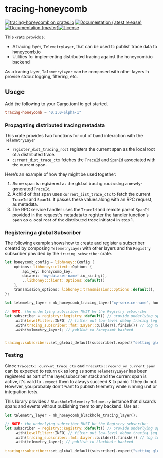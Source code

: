# tracing-honeycomb

[![tracing-honeycomb on crates.io](https://img.shields.io/crates/v/tracing-honeycomb)](https://crates.io/crates/tracing-honeycomb) [![Documentation (latest release)](https://docs.rs/tracing-honeycomb/badge.svg)](https://docs.rs/tracing-honeycomb/) [![Documentation (master)](https://img.shields.io/badge/docs-master-brightgreen)](https://inanna-malick.github.io/honeycomb-tracing/tracing_honeycomb/)[![License](https://img.shields.io/badge/license-MIT-green.svg)](../LICENSE)

This crate provides:
- A tracing layer, `TelemetryLayer`, that can be used to publish trace data to honeycomb.io
- Utilities for implementing distributed tracing against the honeycomb.io backend

As a tracing layer, `TelemetryLayer` can be composed with other layers to provide stdout logging, filtering, etc.

## Usage

Add the following to your Cargo.toml to get started.

```toml
tracing-honeycomb = "0.1.0-alpha-1"
```

### Propagating distributed tracing metadata

This crate provides two functions for out of band interaction with the `TelemetryLayer`
- `register_dist_tracing_root` registers the current span as the local root of a distributed trace.
- `current_dist_trace_ctx` fetches the `TraceId` and `SpanId` associated with the current span.

Here's an example of how they might be used together:
1. Some span is registered as the global tracing root using a newly-generated `TraceId`.
2. A child of that span uses `current_dist_trace_ctx` to fetch the current `TraceId` and `SpanId`. It passes these values along with an RPC request, as metadata.
3. The RPC service handler uses the `TraceId` and remote parent `SpanId` provided in the request's metadata to register the handler function's span as a local root of the distributed trace initiated in step 1.

### Registering a global Subscriber

The following example shows how to create and register a subscriber created by composing `TelemetryLayer` with other layers and the `Registry` subscriber provided by the `tracing_subscriber` crate.

```rust
let honeycomb_config = libhoney::Config {
    options: libhoney::client::Options {
        api_key: honeycomb_key,
        dataset: "my-dataset-name".to_string(),
        ..libhoney::client::Options::default()
    },
    transmission_options: libhoney::transmission::Options::default(),
};

let telemetry_layer = mk_honeycomb_tracing_layer("my-service-name", honeycomb_config);

// NOTE: the underlying subscriber MUST be the Registry subscriber
let subscriber = registry::Registry::default() // provide underlying span data store
    .with(LevelFilter::INFO) // filter out low-level debug tracing (eg tokio executor)
    .with(tracing_subscriber::fmt::Layer::builder().finish()) // log to stdout
    .with(telemetry_layer); // publish to honeycomb backend


tracing::subscriber::set_global_default(subscriber).expect("setting global default failed");
```

### Testing

Since `TraceCtx::current_trace_ctx` and `TraceCtx::record_on_current_span` can be expected to return `Ok` as long as some `TelemetryLayer` has been registered as part of the layer/subscriber stack and the current span is active, it's valid to `.expect` them to always succeed & to panic if they do not. However, you probably don't want to publish telemetry while running unit or integration tests.

This library provides a `BlackholeTelemetry` `Telemetry` instance that discards spans and events without publishing them to any backend. Use as:

```rust
let telemetry_layer = mk_honeycomb_blackhole_tracing_layer(); 

// NOTE: the underlying subscriber MUST be the Registry subscriber
let subscriber = registry::Registry::default() // provide underlying span data store
    .with(LevelFilter::INFO) // filter out low-level debug tracing (eg tokio executor)
    .with(tracing_subscriber::fmt::Layer::builder().finish()) // log to stdout
    .with(telemetry_layer); // publish to blackhole backend

tracing::subscriber::set_global_default(subscriber).expect("setting global default failed");
```
